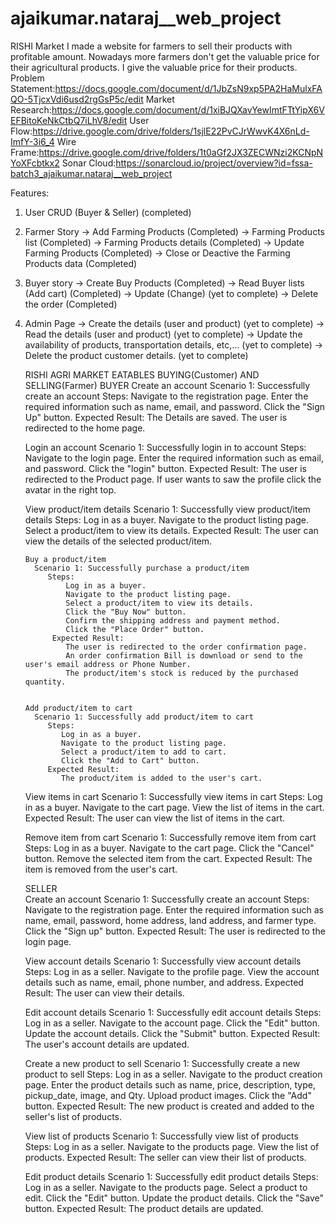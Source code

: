 # ajaikumar.nataraj\_\_web_project

RISHI Market I made a website for farmers to sell their products with profitable amount. Nowadays more farmers don't get the valuable price for their agricultural products. I give the valuable price for their products.
Problem Statement:https://docs.google.com/document/d/1JbZsN9xp5PA2HaMulxFAQO-5TjcxVdi6usd2rgGsP5c/edit
Market Research:https://docs.google.com/document/d/1xiBJQXavYewImtFTtYipX6VEFBitoKeNkCtbQ7iLhV8/edit
User Flow:https://drive.google.com/drive/folders/1sjlE22PvCJrWwvK4X6nLd-ImfY-3i6_4
Wire Frame:https://drive.google.com/drive/folders/1t0aGf2JX3ZECWNzi2KCNpNYoXFcbtkx2
Sonar Cloud:https://sonarcloud.io/project/overview?id=fssa-batch3_ajaikumar.nataraj__web_project

Features:

1. User CRUD (Buyer & Seller) (completed)

2. Farmer Story
   -> Add Farming Products (Completed)
   -> Farming Products list (Completed)
   -> Farming Products details (Completed)
   -> Update Farming Products (Completed)
   -> Close or Deactive the Farming Products data (Completed)

3. Buyer story
   -> Create Buy Products (Completed)
   -> Read Buyer lists (Add cart) (Completed)
   -> Update (Change)  (yet to complete)
   -> Delete the order (Completed)

4. Admin Page
   -> Create the details (user and product) (yet to complete)
   -> Read the details (user and product) (yet to complete)
   -> Update the availability of products, transportation details, etc,... (yet to complete)
   -> Delete the product customer details. (yet to complete)
   
   
   RISHI AGRI MARKET EATABLES BUYING(Customer) AND SELLING(Farmer)
      BUYER
      Create an account
         Scenario 1: Successfully create an account
             Steps:
                Navigate to the registration page.
                Enter the required information such as name, email, and password.
                Click the "Sign Up" button.
             Expected Result:
                The Details are saved.
                The user is redirected to the home page.
                
                
      Login an account
         Scenario 1: Successfully login in to account
            Steps:
                Navigate to the login page.
                Enter the required information such as email, and password.
                Click the "login" button.
            Expected Result:
                The user is redirected to the Product page.
                If user wants to saw the profile click the avatar in the right top.
                
                
      View product/item details
        Scenario 1: Successfully view product/item details
           Steps:
                 Log in as a buyer.
                 Navigate to the product listing page.
                 Select a product/item to view its details.
             Expected Result:
                The user can view the details of the selected product/item.
                
                
       Buy a product/item
         Scenario 1: Successfully purchase a product/item
            Steps:
                Log in as a buyer.
                Navigate to the product listing page.
                Select a product/item to view its details.
                Click the "Buy Now" button.
                Confirm the shipping address and payment method.
                Click the "Place Order" button.
             Expected Result:
                The user is redirected to the order confirmation page.
                An order confirmation Bill is download or send to the user's email address or Phone Number.
                The product/item's stock is reduced by the purchased quantity.
                
                
       Add product/item to cart
         Scenario 1: Successfully add product/item to cart
            Steps:
               Log in as a buyer.
               Navigate to the product listing page.
               Select a product/item to add to cart.
               Click the "Add to Cart" button.
            Expected Result:
               The product/item is added to the user's cart.
               
               
     View items in cart
        Scenario 1: Successfully view items in cart
            Steps:
               Log in as a buyer.
               Navigate to the cart page.
               View the list of items in the cart.
            Expected Result:
               The user can view the list of items in the cart.
               
               
     Remove item from cart
         Scenario 1: Successfully remove item from cart
            Steps:
               Log in as a buyer.
               Navigate to the cart page.
               Click the "Cancel" button.
               Remove the selected item from the cart.
            Expected Result:
               The item is removed from the user's cart.
               
               
               
    SELLER                                                          
      Create an account
         Scenario 1: Successfully create an account
            Steps:
               Navigate to the registration page.
               Enter the required information such as name, email, password, home address, land address, and farmer type.
               Click the "Sign up" button.
            Expected Result:
               The user is redirected to the login page.
               
               
      View account details
         Scenario 1: Successfully view account details
            Steps:
               Log in as a seller.
               Navigate to the profile page.
               View the account details such as name, email, phone number, and address.
            Expected Result:
               The user can view their details.
               
               
      Edit account details
         Scenario 1: Successfully edit account details
            Steps:
               Log in as a seller.
               Navigate to the account page.
               Click the "Edit" button.
               Update the account details.
               Click the "Submit" button.
            Expected Result:
               The user's account details are updated.
               
               
      Create a new product to sell
         Scenario 1: Successfully create a new product to sell
            Steps:
               Log in as a seller.
               Navigate to the product creation page.
               Enter the product details such as name, price, description, type, pickup_date, image, and Qty.
               Upload product images.
               Click the "Add" button.
            Expected Result:
               The new product is created and added to the seller's list of products.
               
               
     View list of products
        Scenario 1: Successfully view list of products
           Steps:
               Log in as a seller.
               Navigate to the products page.
               View the list of products.
           Expected Result:
               The seller can view their list of products.
               
               
    Edit product details
       Scenario 1: Successfully edit product details
           Steps:
               Log in as a seller.
               Navigate to the products page.
               Select a product to edit.
               Click the "Edit" button.
               Update the product details.
               Click the "Save" button.
           Expected Result:
               The product details are updated.
               
               
  
